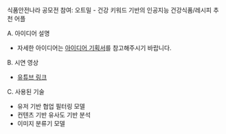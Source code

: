 식품안전나라 공모전 참여: 오트밀 - 건강 키워드 기반의 인공지능 건강식품/레시피 추천 어플

A. 아이디어 설명 
- 자세한 아이디어는 [아이디어 기획서](https://github.com/Yeonny0723/food-safety-korea_contest/blob/main/%EC%95%84%EC%9D%B4%EB%94%94%EC%96%B4%20%EA%B8%B0%ED%9A%8D%EC%84%9C_%EA%B9%80%EC%A3%BC%EC%97%B0.pdf)를 참고해주시기 바랍니다. 

B. 시연 영상
- [유튜브 링크](https://www.youtube.com/watch?v=djnRc7b8Lk4&t=5s)

C. 사용된 기술
- 유저 기반 협업 필터링 모델 
- 컨텐츠 기반 유사도 기반 분석 
- 이미지 분류기 모델
